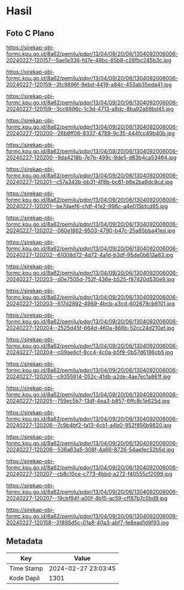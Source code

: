 # Hasil

## Foto C Plano

https://sirekap-obj-formc.kpu.go.id/8a62/pemilu/pdpr/13/04/09/20/06/1304092006006-20240227-120157--5ae1e336-fd7e-48bc-85b8-c28fbc245b3c.jpg

https://sirekap-obj-formc.kpu.go.id/8a62/pemilu/pdpr/13/04/09/20/06/1304092006006-20240227-120159--3fc9896f-9ebd-4419-a84c-453ab35eda41.jpg

https://sirekap-obj-formc.kpu.go.id/8a62/pemilu/pdpr/13/04/09/20/06/1304092006006-20240227-120159--3cc6896c-1c3d-4713-a8dc-8ba92a68bd45.jpg

https://sirekap-obj-formc.kpu.go.id/8a62/pemilu/pdpr/13/04/09/20/06/1304092006006-20240227-120200--26b6ff06-8337-4789-9c35-444fcc49b40b.jpg

https://sirekap-obj-formc.kpu.go.id/8a62/pemilu/pdpr/13/04/09/20/06/1304092006006-20240227-120200--9da4218b-7e7b-499c-9de5-d83b4ca53464.jpg

https://sirekap-obj-formc.kpu.go.id/8a62/pemilu/pdpr/13/04/09/20/06/1304092006006-20240227-120201--c57a343b-bb31-4f8b-bc61-b6e2ba9dc9cd.jpg

https://sirekap-obj-formc.kpu.go.id/8a62/pemilu/pdpr/13/04/09/20/06/1304092006006-20240227-120201--be7daef6-cfdf-41e2-996c-a4e015bfcd95.jpg

https://sirekap-obj-formc.kpu.go.id/8a62/pemilu/pdpr/13/04/09/20/06/1304092006006-20240227-120202--060e1862-9503-4790-b47c-25a85bba41ed.jpg

https://sirekap-obj-formc.kpu.go.id/8a62/pemilu/pdpr/13/04/09/20/06/1304092006006-20240227-120202--61008d72-4d72-4a1d-b3df-95de0b613a83.jpg

https://sirekap-obj-formc.kpu.go.id/8a62/pemilu/pdpr/13/04/09/20/06/1304092006006-20240227-120203--d0e7505d-752f-436e-b525-f87420d530e9.jpg

https://sirekap-obj-formc.kpu.go.id/8a62/pemilu/pdpr/13/04/09/20/06/1304092006006-20240227-120203--617d2892-4969-4bcb-a3cd-602679cb6101.jpg

https://sirekap-obj-formc.kpu.go.id/8a62/pemilu/pdpr/13/04/09/20/06/1304092006006-20240227-120204--2525d45f-664d-460a-866b-52cc24d210ef.jpg

https://sirekap-obj-formc.kpu.go.id/8a62/pemilu/pdpr/13/04/09/20/06/1304092006006-20240227-120204--c09ae6cf-8cc4-4c0a-b5f9-0b57d6196cb5.jpg

https://sirekap-obj-formc.kpu.go.id/8a62/pemilu/pdpr/13/04/09/20/06/1304092006006-20240227-120205--c9355914-052c-41db-a2de-4ae7ec1a861f.jpg

https://sirekap-obj-formc.kpu.go.id/8a62/pemilu/pdpr/13/04/09/20/06/1304092006006-20240227-120205--759ec5b7-13df-4ea3-b857-6ffc8c1e625d.jpg

https://sirekap-obj-formc.kpu.go.id/8a62/pemilu/pdpr/13/04/09/20/06/1304092006006-20240227-120206--7c9b4bf2-fa13-4cb1-a4b0-952f856b9820.jpg

https://sirekap-obj-formc.kpu.go.id/8a62/pemilu/pdpr/13/04/09/20/06/1304092006006-20240227-120206--536a63a5-308f-4a66-8726-54aefec52b5d.jpg

https://sirekap-obj-formc.kpu.go.id/8a62/pemilu/pdpr/13/04/09/20/06/1304092006006-20240227-120207--cb8c10ce-c773-4bbd-a272-f40555cf2099.jpg

https://sirekap-obj-formc.kpu.go.id/8a62/pemilu/pdpr/13/04/09/20/06/1304092006006-20240227-120207--19cbf84f-a00f-4b15-ac59-cff87b7c0bd9.jpg

https://sirekap-obj-formc.kpu.go.id/8a62/pemilu/pdpr/13/04/09/20/06/1304092006006-20240227-120158--31895d5c-01a8-40a3-abf7-fe8ead1d9f93.jpg


## Metadata

| Key        | Value               |
| ---------- | ------------------- |
| Time Stamp | 2024-02-27 23:03:45 |
| Kode Dapil | 1301                |



